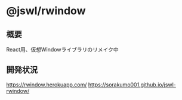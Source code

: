 # @jswl/rwindow

## 概要

React用、仮想Windowライブラリのリメイク中

## 開発状況

<https://rwindow.herokuapp.com/>
<https://sorakumo001.github.io/jswl-rwindow/>
